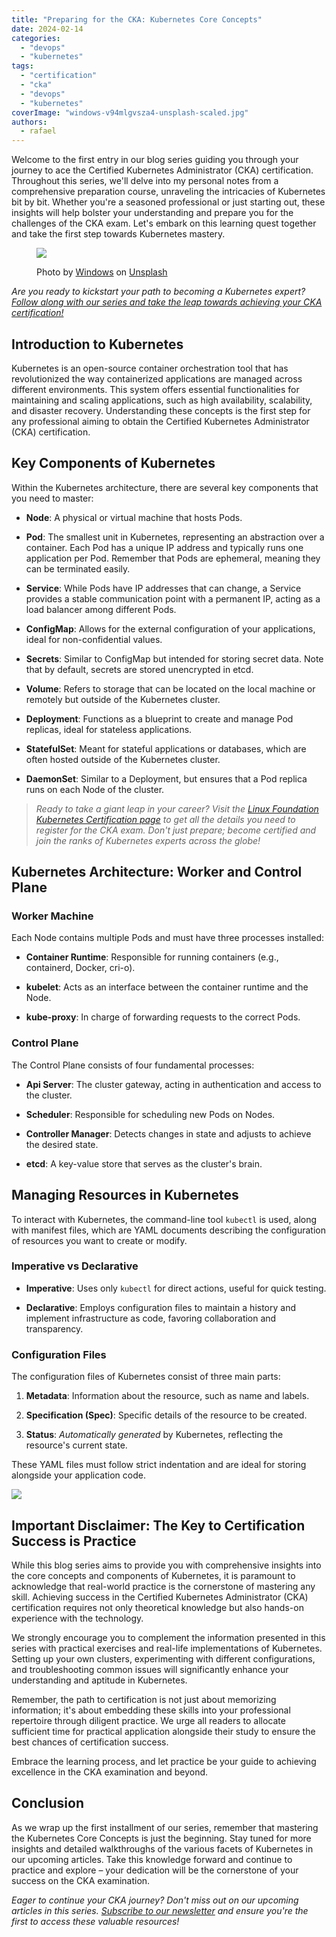 ```yaml
---
title: "Preparing for the CKA: Kubernetes Core Concepts"
date: 2024-02-14
categories: 
  - "devops"
  - "kubernetes"
tags: 
  - "certification"
  - "cka"
  - "devops"
  - "kubernetes"
coverImage: "windows-v94mlgvsza4-unsplash-scaled.jpg"
authors: 
  - rafael
---
```


Welcome to the first entry in our blog series guiding you through your journey to ace the Certified Kubernetes Administrator (CKA) certification. Throughout this series, we'll delve into my personal notes from a comprehensive preparation course, unraveling the intricacies of Kubernetes bit by bit. Whether you're a seasoned professional or just starting out, these insights will help bolster your understanding and prepare you for the challenges of the CKA exam. Let's embark on this learning quest together and take the first step towards Kubernetes mastery.

<!-- more -->

<figure markdown="span">

![](images/windows-v94mlgvsza4-unsplash-686x1024.jpg)

<figcaption markdown="span">

Photo by [Windows](https://unsplash.com/@windows?utm_content=creditCopyText&utm_medium=referral&utm_source=unsplash) on [Unsplash](https://unsplash.com/photos/woman-in-blue-long-sleeve-shirt-and-blue-denim-jeans-sitting-on-bed-using-laptop-v94mlgvsza4?utm_content=creditCopyText&utm_medium=referral&utm_source=unsplash)

</figcaption>

</figure>

_Are you ready to kickstart your path to becoming a Kubernetes expert? [Follow along with our series and take the leap towards achieving your CKA certification!](https://techbrasa.com/subscribe)_

## Introduction to Kubernetes

Kubernetes is an open-source container orchestration tool that has revolutionized the way containerized applications are managed across different environments. This system offers essential functionalities for maintaining and scaling applications, such as high availability, scalability, and disaster recovery. Understanding these concepts is the first step for any professional aiming to obtain the Certified Kubernetes Administrator (CKA) certification.

## Key Components of Kubernetes

Within the Kubernetes architecture, there are several key components that you need to master:

- **Node**: A physical or virtual machine that hosts Pods.

- **Pod**: The smallest unit in Kubernetes, representing an abstraction over a container. Each Pod has a unique IP address and typically runs one application per Pod. Remember that Pods are ephemeral, meaning they can be terminated easily.

- **Service**: While Pods have IP addresses that can change, a Service provides a stable communication point with a permanent IP, acting as a load balancer among different Pods.

- **ConfigMap**: Allows for the external configuration of your applications, ideal for non-confidential values.

- **Secrets**: Similar to ConfigMap but intended for storing secret data. Note that by default, secrets are stored unencrypted in etcd.

- **Volume**: Refers to storage that can be located on the local machine or remotely but outside of the Kubernetes cluster.

- **Deployment**: Functions as a blueprint to create and manage Pod replicas, ideal for stateless applications.

- **StatefulSet**: Meant for stateful applications or databases, which are often hosted outside of the Kubernetes cluster.

- **DaemonSet**: Similar to a Deployment, but ensures that a Pod replica runs on each Node of the cluster.

> _Ready to take a giant leap in your career? Visit the [Linux Foundation Kubernetes Certification page](https://techbrasa.com/go/kubernetes-fundamentals-cka-certification/) to get all the details you need to register for the CKA exam. Don't just prepare; become certified and join the ranks of Kubernetes experts across the globe!_

## Kubernetes Architecture: Worker and Control Plane

### Worker Machine

Each Node contains multiple Pods and must have three processes installed:

- **Container Runtime**: Responsible for running containers (e.g., containerd, Docker, cri-o).

- **kubelet**: Acts as an interface between the container runtime and the Node.

- **kube-proxy**: In charge of forwarding requests to the correct Pods.

### Control Plane

The Control Plane consists of four fundamental processes:

- **Api Server**: The cluster gateway, acting in authentication and access to the cluster.

- **Scheduler**: Responsible for scheduling new Pods on Nodes.

- **Controller Manager**: Detects changes in state and adjusts to achieve the desired state.

- **etcd**: A key-value store that serves as the cluster's brain.

## Managing Resources in Kubernetes

To interact with Kubernetes, the command-line tool `kubectl` is used, along with manifest files, which are YAML documents describing the configuration of resources you want to create or modify.

### Imperative vs Declarative

- **Imperative**: Uses only `kubectl` for direct actions, useful for quick testing.

- **Declarative**: Employs configuration files to maintain a history and implement infrastructure as code, favoring collaboration and transparency.

### Configuration Files

The configuration files of Kubernetes consist of three main parts:

1. **Metadata**: Information about the resource, such as name and labels.

3. **Specification (Spec)**: Specific details of the resource to be created.

5. **Status**: _Automatically generated_ by Kubernetes, reflecting the resource's current state.

These YAML files must follow strict indentation and are ideal for storing alongside your application code.

![](images/pod-sample-1024x483.png)

## **Important Disclaimer: The Key to Certification Success is Practice**

While this blog series aims to provide you with comprehensive insights into the core concepts and components of Kubernetes, it is paramount to acknowledge that real-world practice is the cornerstone of mastering any skill. Achieving success in the Certified Kubernetes Administrator (CKA) certification requires not only theoretical knowledge but also hands-on experience with the technology.

We strongly encourage you to complement the information presented in this series with practical exercises and real-life implementations of Kubernetes. Setting up your own clusters, experimenting with different configurations, and troubleshooting common issues will significantly enhance your understanding and aptitude in Kubernetes.

Remember, the path to certification is not just about memorizing information; it's about embedding these skills into your professional repertoire through diligent practice. We urge all readers to allocate sufficient time for practical application alongside their study to ensure the best chances of certification success.

Embrace the learning process, and let practice be your guide to achieving excellence in the CKA examination and beyond.

## Conclusion

As we wrap up the first installment of our series, remember that mastering the Kubernetes Core Concepts is just the beginning. Stay tuned for more insights and detailed walkthroughs of the various facets of Kubernetes in our upcoming articles. Take this knowledge forward and continue to practice and explore – your dedication will be the cornerstone of your success on the CKA examination.

_Eager to continue your CKA journey? Don't miss out on our upcoming articles in this series. [Subscribe to our newsletter](https://techbrasa.com/subscribe) and ensure you're the first to access these valuable resources!_
